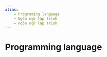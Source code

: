 ```yaml
---
alias:
	- Programing language
	- Ngôn ngữ lập trình
	- ngôn ngữ lập trình
---
```

# Programming language

